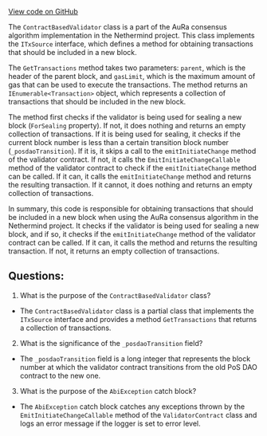[View code on GitHub](https://github.com/nethermindeth/nethermind/Nethermind.Consensus.AuRa/Validators/ContractBasedValidator.Posdao.cs)

The `ContractBasedValidator` class is a part of the AuRa consensus algorithm implementation in the Nethermind project. This class implements the `ITxSource` interface, which defines a method for obtaining transactions that should be included in a new block. 

The `GetTransactions` method takes two parameters: `parent`, which is the header of the parent block, and `gasLimit`, which is the maximum amount of gas that can be used to execute the transactions. The method returns an `IEnumerable<Transaction>` object, which represents a collection of transactions that should be included in the new block.

The method first checks if the validator is being used for sealing a new block (`ForSealing` property). If not, it does nothing and returns an empty collection of transactions. If it is being used for sealing, it checks if the current block number is less than a certain transition block number (`_posdaoTransition`). If it is, it skips a call to the `emitInitiateChange` method of the validator contract. If not, it calls the `EmitInitiateChangeCallable` method of the validator contract to check if the `emitInitiateChange` method can be called. If it can, it calls the `emitInitiateChange` method and returns the resulting transaction. If it cannot, it does nothing and returns an empty collection of transactions.

In summary, this code is responsible for obtaining transactions that should be included in a new block when using the AuRa consensus algorithm in the Nethermind project. It checks if the validator is being used for sealing a new block, and if so, it checks if the `emitInitiateChange` method of the validator contract can be called. If it can, it calls the method and returns the resulting transaction. If not, it returns an empty collection of transactions.
## Questions: 
 1. What is the purpose of the `ContractBasedValidator` class?
- The `ContractBasedValidator` class is a partial class that implements the `ITxSource` interface and provides a method `GetTransactions` that returns a collection of transactions.

2. What is the significance of the `_posdaoTransition` field?
- The `_posdaoTransition` field is a long integer that represents the block number at which the validator contract transitions from the old PoS DAO contract to the new one.

3. What is the purpose of the `AbiException` catch block?
- The `AbiException` catch block catches any exceptions thrown by the `EmitInitiateChangeCallable` method of the `ValidatorContract` class and logs an error message if the logger is set to error level.